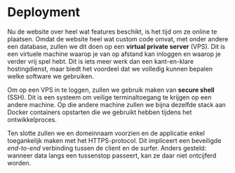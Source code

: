 # Deployment
Nu de website over heel wat features beschikt, is het tijd om ze online te plaatsen. Omdat de website heel wat custom code omvat, met onder andere een database, zullen we dit doen op een **virtual private server** (VPS). Dit is een virtuele machine waarop je van op afstand kan inloggen en waarop je verder vrij spel hebt. Dit is iets meer werk dan een kant-en-klare hostingdienst, maar biedt het voordeel dat we volledig kunnen bepalen welke software we gebruiken.

Om op een VPS in te loggen, zullen we gebruik maken van **secure shell** (SSH). Dit is een systeem om veilige terminaltoegang te krijgen op een andere machine. Op die andere machine zullen we bijna dezelfde stack aan Docker containers opstarten die we gebruikt hebben tijdens het ontwikkelproces.

Ten slotte zullen we en domeinnaam voorzien en de applicatie enkel toegankelijk maken met het HTTPS-protocol. Dit impliceert een beveiligde *end-to-end* verbinding tussen de client en de surfer. Anders gesteld: wanneer data langs een tussenstop passeert, kan ze daar niet ontcijferd worden.
